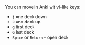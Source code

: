 You can move in Anki wit vi-like keys:
- `j` one deck down
- `k` one deck up
- `g` first deck
- `G` last deck
- `Space` or `Return` - open deck
